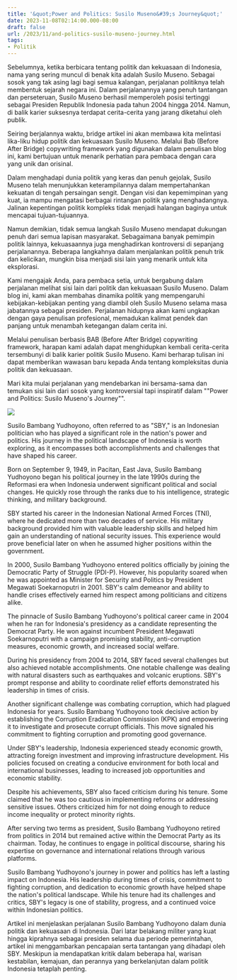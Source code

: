 ```yaml
---
title: '&quot;Power and Politics: Susilo Museno&#39;s Journey&quot;'
date: 2023-11-08T02:14:00.000-08:00
draft: false
url: /2023/11/and-politics-susilo-museno-journey.html
tags: 
- Politik
---
```


  

Sebelumnya, ketika berbicara tentang politik dan kekuasaan di Indonesia, nama yang sering muncul di benak kita adalah Susilo Museno. Sebagai sosok yang tak asing lagi bagi semua kalangan, perjalanan politiknya telah membentuk sejarah negara ini. Dalam perjalanannya yang penuh tantangan dan perseteruan, Susilo Museno berhasil memperoleh posisi tertinggi sebagai Presiden Republik Indonesia pada tahun 2004 hingga 2014. Namun, di balik karier suksesnya terdapat cerita-cerita yang jarang diketahui oleh publik.

  

Seiring berjalannya waktu, bridge artikel ini akan membawa kita melintasi lika-liku hidup politik dan kekuasaan Susilo Museno. Melalui Bab (Before After Bridge) copywriting framework yang digunakan dalam penulisan blog ini, kami bertujuan untuk menarik perhatian para pembaca dengan cara yang unik dan orisinal.

  

Dalam menghadapi dunia politik yang keras dan penuh gejolak, Susilo Museno telah menunjukkan keterampilannya dalam mempertahankan kekuatan di tengah persaingan sengit. Dengan visi dan kepemimpinan yang kuat, ia mampu mengatasi berbagai rintangan politik yang menghadangnya. Jalinan kepentingan politik kompleks tidak menjadi halangan baginya untuk mencapai tujuan-tujuannya.

  

Namun demikian, tidak semua langkah Susilo Museno mendapat dukungan penuh dari semua lapisan masyarakat. Sebagaimana banyak pemimpin politik lainnya, kekuasaannya juga menghadirkan kontroversi di sepanjang perjalanannya. Beberapa langkahnya dalam menjalankan politik penuh trik dan kelicikan, mungkin bisa menjadi sisi lain yang menarik untuk kita eksplorasi.

  

Kami mengajak Anda, para pembaca setia, untuk bergabung dalam perjalanan melihat sisi lain dari politik dan kekuasaan Susilo Museno. Dalam blog ini, kami akan membahas dinamika politik yang mempengaruhi kebijakan-kebijakan penting yang diambil oleh Susilo Museno selama masa jabatannya sebagai presiden. Perjalanan hidupnya akan kami ungkapkan dengan gaya penulisan profesional, memadukan kalimat pendek dan panjang untuk menambah ketegangan dalam cerita ini.

  

Melalui penulisan berbasis BAB (Before After Bridge) copywriting framework, harapan kami adalah dapat menghidupkan kembali cerita-cerita tersembunyi di balik karier politik Susilo Museno. Kami berharap tulisan ini dapat memberikan wawasan baru kepada Anda tentang kompleksitas dunia politik dan kekuasaan.

  

Mari kita mulai perjalanan yang mendebarkan ini bersama-sama dan temukan sisi lain dari sosok yang kontroversial tapi inspiratif dalam ""Power and Politics: Susilo Museno's Journey"".

  

![](https://www.99.co/blog/indonesia/wp-content/uploads/2021/01/Susilo-Bambang-Yudhoyono-e1610004192858.jpg)

  

Susilo Bambang Yudhoyono, often referred to as "SBY," is an Indonesian politician who has played a significant role in the nation's power and politics. His journey in the political landscape of Indonesia is worth exploring, as it encompasses both accomplishments and challenges that have shaped his career.

  

Born on September 9, 1949, in Pacitan, East Java, Susilo Bambang Yudhoyono began his political journey in the late 1990s during the Reformasi era when Indonesia underwent significant political and social changes. He quickly rose through the ranks due to his intelligence, strategic thinking, and military background.

  

SBY started his career in the Indonesian National Armed Forces (TNI), where he dedicated more than two decades of service. His military background provided him with valuable leadership skills and helped him gain an understanding of national security issues. This experience would prove beneficial later on when he assumed higher positions within the government.

  

In 2000, Susilo Bambang Yudhoyono entered politics officially by joining the Democratic Party of Struggle (PDI-P). However, his popularity soared when he was appointed as Minister for Security and Politics by President Megawati Soekarnoputri in 2001. SBY's calm demeanor and ability to handle crises effectively earned him respect among politicians and citizens alike.

  

The pinnacle of Susilo Bambang Yudhoyono's political career came in 2004 when he ran for Indonesia's presidency as a candidate representing the Democrat Party. He won against incumbent President Megawati Soekarnoputri with a campaign promising stability, anti-corruption measures, economic growth, and increased social welfare.

  

During his presidency from 2004 to 2014, SBY faced several challenges but also achieved notable accomplishments. One notable challenge was dealing with natural disasters such as earthquakes and volcanic eruptions. SBY's prompt response and ability to coordinate relief efforts demonstrated his leadership in times of crisis.

  

Another significant challenge was combating corruption, which had plagued Indonesia for years. Susilo Bambang Yudhoyono took decisive action by establishing the Corruption Eradication Commission (KPK) and empowering it to investigate and prosecute corrupt officials. This move signaled his commitment to fighting corruption and promoting good governance.

  

Under SBY's leadership, Indonesia experienced steady economic growth, attracting foreign investment and improving infrastructure development. His policies focused on creating a conducive environment for both local and international businesses, leading to increased job opportunities and economic stability.

  

Despite his achievements, SBY also faced criticism during his tenure. Some claimed that he was too cautious in implementing reforms or addressing sensitive issues. Others criticized him for not doing enough to reduce income inequality or protect minority rights.

  

After serving two terms as president, Susilo Bambang Yudhoyono retired from politics in 2014 but remained active within the Democrat Party as its chairman. Today, he continues to engage in political discourse, sharing his expertise on governance and international relations through various platforms.

  

Susilo Bambang Yudhoyono's journey in power and politics has left a lasting impact on Indonesia. His leadership during times of crisis, commitment to fighting corruption, and dedication to economic growth have helped shape the nation's political landscape. While his tenure had its challenges and critics, SBY's legacy is one of stability, progress, and a continued voice within Indonesian politics.

  

Artikel ini menjelaskan perjalanan Susilo Bambang Yudhoyono dalam dunia politik dan kekuasaan di Indonesia. Dari latar belakang militer yang kuat hingga kiprahnya sebagai presiden selama dua periode pemerintahan, artikel ini menggambarkan pencapaian serta tantangan yang dihadapi oleh SBY. Meskipun ia mendapatkan kritik dalam beberapa hal, warisan kestabilan, kemajuan, dan perannya yang berkelanjutan dalam politik Indonesia tetaplah penting.